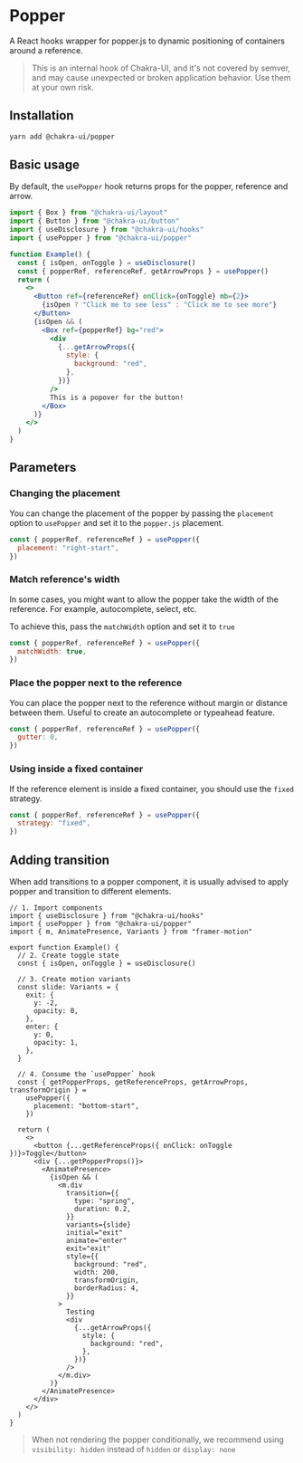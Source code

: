 # Popper

A React hooks wrapper for popper.js to dynamic positioning of containers around
a reference.

> This is an internal hook of Chakra-UI, and it's not covered by semver, and may
> cause unexpected or broken application behavior. Use them at your own risk.

## Installation

```sh
yarn add @chakra-ui/popper
```

## Basic usage

By default, the `usePopper` hook returns props for the popper, reference and
arrow.

```jsx
import { Box } from "@chakra-ui/layout"
import { Button } from "@chakra-ui/button"
import { useDisclosure } from "@chakra-ui/hooks"
import { usePopper } from "@chakra-ui/popper"

function Example() {
  const { isOpen, onToggle } = useDisclosure()
  const { popperRef, referenceRef, getArrowProps } = usePopper()
  return (
    <>
      <Button ref={referenceRef} onClick={onToggle} mb={2}>
        {isOpen ? "Click me to see less" : "Click me to see more"}
      </Button>
      {isOpen && (
        <Box ref={popperRef} bg="red">
          <div
            {...getArrowProps({
              style: {
                background: "red",
              },
            })}
          />
          This is a popover for the button!
        </Box>
      )}
    </>
  )
}
```

## Parameters

### Changing the placement

You can change the placement of the popper by passing the `placement` option to
`usePopper` and set it to the `popper.js` placement.

```jsx
const { popperRef, referenceRef } = usePopper({
  placement: "right-start",
})
```

### Match reference's width

In some cases, you might want to allow the popper take the width of the
reference. For example, autocomplete, select, etc.

To achieve this, pass the `matchWidth` option and set it to `true`

```jsx
const { popperRef, referenceRef } = usePopper({
  matchWidth: true,
})
```

### Place the popper next to the reference

You can place the popper next to the reference without margin or distance
between them. Useful to create an autocomplete or typeahead feature.

```jsx
const { popperRef, referenceRef } = usePopper({
  gutter: 0,
})
```

### Using inside a fixed container

If the reference element is inside a fixed container, you should use the `fixed`
strategy.

```jsx
const { popperRef, referenceRef } = usePopper({
  strategy: "fixed",
})
```

## Adding transition

When add transitions to a popper component, it is usually advised to apply
popper and transition to different elements.

```tsx
// 1. Import components
import { useDisclosure } from "@chakra-ui/hooks"
import { usePopper } from "@chakra-ui/popper"
import { m, AnimatePresence, Variants } from "framer-motion"

export function Example() {
  // 2. Create toggle state
  const { isOpen, onToggle } = useDisclosure()

  // 3. Create motion variants
  const slide: Variants = {
    exit: {
      y: -2,
      opacity: 0,
    },
    enter: {
      y: 0,
      opacity: 1,
    },
  }

  // 4. Consume the `usePopper` hook
  const { getPopperProps, getReferenceProps, getArrowProps, transformOrigin } =
    usePopper({
      placement: "bottom-start",
    })

  return (
    <>
      <button {...getReferenceProps({ onClick: onToggle })}>Toggle</button>
      <div {...getPopperProps()}>
        <AnimatePresence>
          {isOpen && (
            <m.div
              transition={{
                type: "spring",
                duration: 0.2,
              }}
              variants={slide}
              initial="exit"
              animate="enter"
              exit="exit"
              style={{
                background: "red",
                width: 200,
                transformOrigin,
                borderRadius: 4,
              }}
            >
              Testing
              <div
                {...getArrowProps({
                  style: {
                    background: "red",
                  },
                })}
              />
            </m.div>
          )}
        </AnimatePresence>
      </div>
    </>
  )
}
```

> When not rendering the popper conditionally, we recommend using
> `visibility: hidden` instead of `hidden` or `display: none`
